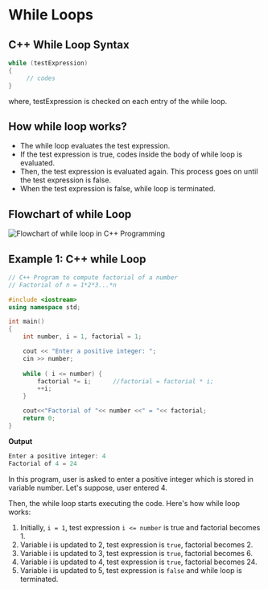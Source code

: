 # While Loops

## C++ While Loop Syntax

```cpp
while (testExpression) 
{
     // codes  
}
```

where, testExpression is checked on each entry of the while loop.

## How while loop works?

* The while loop evaluates the test expression.
* If the test expression is true, codes inside the body of while loop is evaluated.
* Then, the test expression is evaluated again. This process goes on until the test expression is false.
* When the test expression is false, while loop is terminated.

## Flowchart of while Loop

![Flowchart of while loop in C++ Programming](https://cdn.programiz.com/sites/tutorial2program/files/while-loop_0.jpg)

## Example 1: C++ while Loop

```cpp
// C++ Program to compute factorial of a number
// Factorial of n = 1*2*3...*n

#include <iostream>
using namespace std;

int main() 
{
    int number, i = 1, factorial = 1;

    cout << "Enter a positive integer: ";
    cin >> number;
    
    while ( i <= number) {
        factorial *= i;      //factorial = factorial * i;
        ++i;
    }

    cout<<"Factorial of "<< number <<" = "<< factorial;
    return 0;
}
```

**Output**

```cpp
Enter a positive integer: 4
Factorial of 4 = 24
```

In this program, user is asked to enter a positive integer which is stored in variable number. Let's suppose, user entered 4.

Then, the while loop starts executing the code. Here's how while loop works:

1. Initially, `i = 1`, test expression `i <= number` is true and factorial becomes 1.
2. Variable i is updated to 2, test expression is `true`, factorial becomes 2.
3. Variable i is updated to 3, test expression is `true`, factorial becomes 6.
4. Variable i is updated to 4, test expression is `true`, factorial becomes 24.
5. Variable i is updated to 5, test expression is `false` and while loop is terminated.

